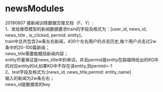 # newsModules

20190807 接新闻训练数据交接文档（F、Y）:  
1、发给推荐模型的新闻数据要求train的字段及格式为：[user_id, news_id, news_title , is_clicked, permid: entity]，  
train中总共包含2w条左右新闻，400个左右用户的点击历史,每个用户点击过2w条中的20-100篇新闻；  
news_title需要能概括新闻内容；  
entity尽量保证是news_title中的单词，并且permid是entity在路福特给出的KG中的对应entity的id,如果KG中不存在该entity,则permid=-1  
2、test字段及格式为:[news_id, news_title,permid: entity_name]  
输入的新闻为2w条左右；  
news_id是数据库的key  
